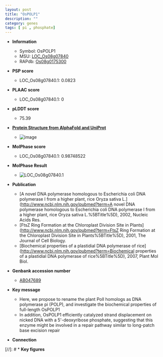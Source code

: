 ```yaml
---
layout: post
title: "OsPOLP1"
description: ""
category: genes
tags: [ pi , phosphate]
---
```


* **Information**  
    + Symbol: OsPOLP1  
    + MSU: [LOC_Os08g07840](http://rice.plantbiology.msu.edu/cgi-bin/ORF_infopage.cgi?orf=LOC_Os08g07840)  
    + RAPdb: [Os08g0175300](http://rapdb.dna.affrc.go.jp/viewer/gbrowse_details/irgsp1?name=Os08g0175300)  

* **PSP score**  
    + LOC_Os08g07840.1: 0.0823 

* **PLAAC score**  
    + LOC_Os08g07840.1: 0 

* **pLDDT score**
    + 75.39

* **[Protein Structure from AlphaFold and UniProt](https://www.uniprot.org/uniprotkb/Q6Z4T5/entry#structure)**
    + ![image](https://ricepsp.github.io/images/Q6/AF-Q6Z4T5-F1.png)

* **MolPhase score**
    + LOC_Os08g07840.1: 0.98748522

* **MolPhase Result**
    + ![LOC_Os08g07840.1](https://304243504.github.io/Pictures/LOC_Os08g/LOC_Os08g07840.1.png)

* **Publication**  
    + [A novel DNA polymerase homologous to Escherichia coli DNA polymerase I from a higher plant, rice Oryza sativa L.](http://www.ncbi.nlm.nih.gov/pubmed?term=A novel DNA polymerase homologous to Escherichia coli DNA polymerase I from a higher plant, rice Oryza sativa L.%5BTitle%5D), 2002, Nucleic Acids Res.
    + [FtsZ Ring Formation at the Chloroplast Division Site in Plants](http://www.ncbi.nlm.nih.gov/pubmed?term=FtsZ Ring Formation at the Chloroplast Division Site in Plants%5BTitle%5D), 2001, The Journal of Cell Biology.
    + [Biochemical properties of a plastidial DNA polymerase of rice](http://www.ncbi.nlm.nih.gov/pubmed?term=Biochemical properties of a plastidial DNA polymerase of rice%5BTitle%5D), 2007, Plant Mol Biol.

* **Genbank accession number**  
    + [AB047689](http://www.ncbi.nlm.nih.gov/nuccore/AB047689)

* **Key message**  
    + Here, we propose to rename the plant PolI homologs as DNA polymerase pi (POLP), and investigate the biochemical properties of full-length OsPOLP1
    + In addition, OsPOLP1 efficiently catalyzed strand displacement on nicked DNA with a 5'-deoxyribose phosphate, suggesting that this enzyme might be involved in a repair pathway similar to long-patch base excision repair

* **Connection**  

[//]: # * **Key figures**  


